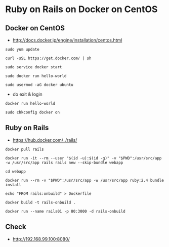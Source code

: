 # Ruby on Rails on Docker on CentOS

## Docker on CentOS
- http://docs.docker.jp/engine/installation/centos.html

``` sudo yum update ```

``` curl -sSL https://get.docker.com/ | sh ```

``` sudo service docker start ```

``` sudo docker run hello-world ```

``` sudo usermod -aG docker ubuntu ```

- do exit & login

``` docker run hello-world ```

``` sudo chkconfig docker on ```


## Ruby on Rails
- https://hub.docker.com/_/rails/

``` docker pull rails ```

``` docker run -it --rm --user "$(id -u):$(id -g)" -v "$PWD":/usr/src/app -w /usr/src/app rails rails new --skip-bundle webapp ```

``` cd webapp ```

``` docker run --rm -v "$PWD":/usr/src/app -w /usr/src/app ruby:2.4 bundle install ```

``` echo "FROM rails:onbuild" > Dockerfile ```

``` docker build -t rails-onbuild . ```

``` docker run --name rails01 -p 80:3000 -d rails-onbuild ```



## Check
- http://192.168.99.100:8080/